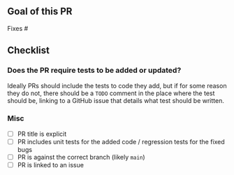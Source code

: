 ## Goal of this PR

Fixes #

## Checklist

### Does the PR require tests to be added or updated?

Ideally PRs should include the tests to code they add, but if for some reason they do not, there should be a `TODO`
comment in the place where the test should be, linking to a GitHub issue that details what test should be written.

### Misc

- [ ] PR title is explicit
- [ ] PR includes unit tests for the added code / regression tests for the fixed bugs
- [ ] PR is against the correct branch (likely `main`)
- [ ] PR is linked to an issue
